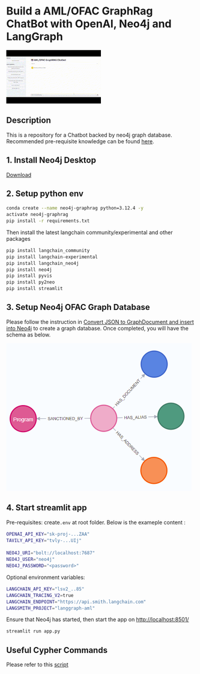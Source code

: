 # Build a AML/OFAC GraphRag ChatBot with OpenAI, Neo4j and LangGraph

<img src="clip.gif" width="50%" height="50%"/>

## Description

This is a repository for a Chatbot backed by neo4j graph database. Recommended pre-requisite knowledge can be found [here](https://github.com/swatakit/llm-graph-chatbot).

## 1. Install Neo4j Desktop

[Download](https://neo4j.com/download/)

## 2. Setup python env
```bash
conda create --name neo4j-graphrag python=3.12.4 -y
activate neo4j-graphrag
pip install -r requirements.txt
```

Then install the latest langchain community/experimental and other packages
```bash
pip install langchain_community
pip install langchain-experimental
pip install langchain_neo4j
pip install neo4j
pip install pyvis
pip install py2neo
pip install streamlit
```

## 3. Setup Neo4j OFAC Graph Database


Please follow the instruction in [Convert JSON to GraphDocument and insert into Neo4j](notebook/04_neo4j_build_graph_llmtransformer_custom_prompt.ipynb) to create a graph database. Once completed, you will have the schema as below. 

![alt text](schema.png)

## 4. Start streamlit app

Pre-requisites: create`.env` at root folder. Below is the exameple content :

```bash
OPENAI_API_KEY="sk-proj-...ZAA"
TAVILY_API_KEY="tvly-...UIj"

NEO4J_URI="bolt://localhost:7687"
NEO4J_USER="neo4j"
NEO4J_PASSWORD="<password>"
```

Optional environment variables:
```bash
LANGCHAIN_API_KEY="lsv2_..85"
LANGCHAIN_TRACING_V2=true
LANGCHAIN_ENDPOINT="https://api.smith.langchain.com"
LANGSMITH_PROJECT="langgraph-aml"
```

Ensure that Neo4j has started, then start the app on [http://localhost:8501/](http://localhost:8501/)

```bash
streamlit run app.py
```

## Useful Cypher Commands

Please refer to this [script](script/saved-scripts-2025-02-05.cypher)